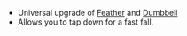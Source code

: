 - Universal upgrade of [Feather](docs/gameplay_spec/items/feather.md) and [Dumbbell](docs/gameplay_spec/items/dumbbell.md)
- Allows you to tap down for a fast fall.